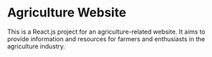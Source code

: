 # Agriculture Website

This is a React.js project for an agriculture-related website. It aims to provide information and resources for farmers and enthusiasts in the agriculture industry.